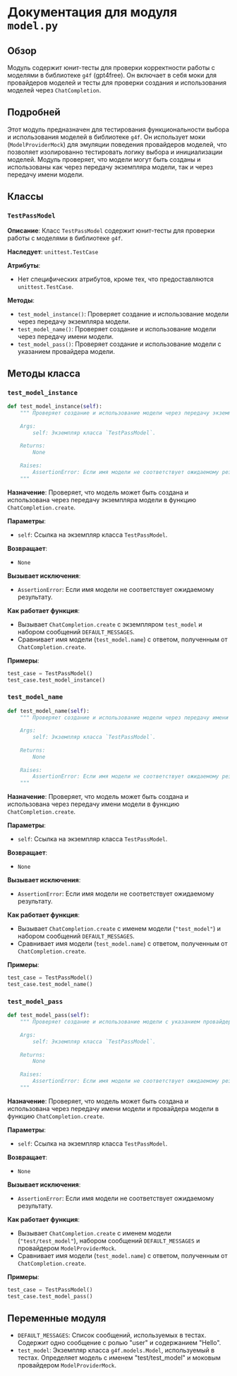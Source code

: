 # Документация для модуля `model.py`

## Обзор

Модуль содержит юнит-тесты для проверки корректности работы с моделями в библиотеке `g4f` (gpt4free). Он включает в себя моки для провайдеров моделей и тесты для проверки создания и использования моделей через `ChatCompletion`.

## Подробней

Этот модуль предназначен для тестирования функциональности выбора и использования моделей в библиотеке `g4f`. Он использует моки (`ModelProviderMock`) для эмуляции поведения провайдеров моделей, что позволяет изолированно тестировать логику выбора и инициализации моделей.
Модуль проверяет, что модели могут быть созданы и использованы как через передачу экземпляра модели, так и через передачу имени модели.

## Классы

### `TestPassModel`

**Описание**: Класс `TestPassModel` содержит юнит-тесты для проверки работы с моделями в библиотеке `g4f`.

**Наследует**: `unittest.TestCase`

**Атрибуты**:
- Нет специфических атрибутов, кроме тех, что предоставляются `unittest.TestCase`.

**Методы**:
- `test_model_instance()`: Проверяет создание и использование модели через передачу экземпляра модели.
- `test_model_name()`: Проверяет создание и использование модели через передачу имени модели.
- `test_model_pass()`: Проверяет создание и использование модели с указанием провайдера модели.

## Методы класса

### `test_model_instance`

```python
def test_model_instance(self):
    """ Проверяет создание и использование модели через передачу экземпляра модели.
    
    Args:
        self: Экземпляр класса `TestPassModel`.
    
    Returns:
        None
    
    Raises:
        AssertionError: Если имя модели не соответствует ожидаемому результату.
    """
```

**Назначение**: Проверяет, что модель может быть создана и использована через передачу экземпляра модели в функцию `ChatCompletion.create`.

**Параметры**:
- `self`: Ссылка на экземпляр класса `TestPassModel`.

**Возвращает**:
- `None`

**Вызывает исключения**:
- `AssertionError`: Если имя модели не соответствует ожидаемому результату.

**Как работает функция**:
- Вызывает `ChatCompletion.create` с экземпляром `test_model` и набором сообщений `DEFAULT_MESSAGES`.
- Сравнивает имя модели (`test_model.name`) с ответом, полученным от `ChatCompletion.create`.

**Примеры**:

```python
test_case = TestPassModel()
test_case.test_model_instance()
```

### `test_model_name`

```python
def test_model_name(self):
    """ Проверяет создание и использование модели через передачу имени модели.
    
    Args:
        self: Экземпляр класса `TestPassModel`.
    
    Returns:
        None
    
    Raises:
        AssertionError: Если имя модели не соответствует ожидаемому результату.
    """
```

**Назначение**: Проверяет, что модель может быть создана и использована через передачу имени модели в функцию `ChatCompletion.create`.

**Параметры**:
- `self`: Ссылка на экземпляр класса `TestPassModel`.

**Возвращает**:
- `None`

**Вызывает исключения**:
- `AssertionError`: Если имя модели не соответствует ожидаемому результату.

**Как работает функция**:
- Вызывает `ChatCompletion.create` с именем модели (`"test_model"`) и набором сообщений `DEFAULT_MESSAGES`.
- Сравнивает имя модели (`test_model.name`) с ответом, полученным от `ChatCompletion.create`.

**Примеры**:

```python
test_case = TestPassModel()
test_case.test_model_name()
```

### `test_model_pass`

```python
def test_model_pass(self):
    """ Проверяет создание и использование модели с указанием провайдера модели.
    
    Args:
        self: Экземпляр класса `TestPassModel`.
    
    Returns:
        None
    
    Raises:
        AssertionError: Если имя модели не соответствует ожидаемому результату.
    """
```

**Назначение**: Проверяет, что модель может быть создана и использована через передачу имени модели и провайдера модели в функцию `ChatCompletion.create`.

**Параметры**:
- `self`: Ссылка на экземпляр класса `TestPassModel`.

**Возвращает**:
- `None`

**Вызывает исключения**:
- `AssertionError`: Если имя модели не соответствует ожидаемому результату.

**Как работает функция**:
- Вызывает `ChatCompletion.create` с именем модели (`"test/test_model"`), набором сообщений `DEFAULT_MESSAGES` и провайдером `ModelProviderMock`.
- Сравнивает имя модели (`test_model.name`) с ответом, полученным от `ChatCompletion.create`.

**Примеры**:

```python
test_case = TestPassModel()
test_case.test_model_pass()
```

## Переменные модуля

- `DEFAULT_MESSAGES`: Список сообщений, используемых в тестах. Содержит одно сообщение с ролью "user" и содержанием "Hello".
- `test_model`: Экземпляр класса `g4f.models.Model`, используемый в тестах. Определяет модель с именем "test/test_model" и моковым провайдером `ModelProviderMock`.